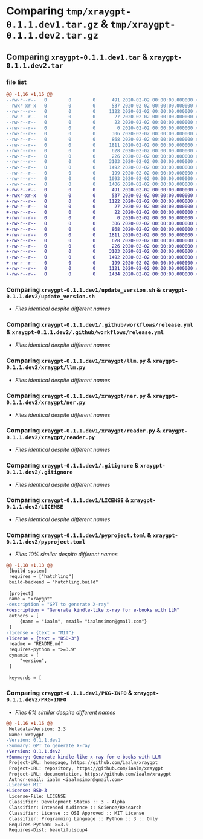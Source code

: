 # Comparing `tmp/xraygpt-0.1.1.dev1.tar.gz` & `tmp/xraygpt-0.1.1.dev2.tar.gz`

## Comparing `xraygpt-0.1.1.dev1.tar` & `xraygpt-0.1.1.dev2.tar`

### file list

```diff
@@ -1,16 +1,16 @@
--rw-r--r--   0        0        0      491 2020-02-02 00:00:00.000000 xraygpt-0.1.1.dev1/Makefile
--rwxr-xr-x   0        0        0      537 2020-02-02 00:00:00.000000 xraygpt-0.1.1.dev1/update_version.sh
--rw-r--r--   0        0        0     1122 2020-02-02 00:00:00.000000 xraygpt-0.1.1.dev1/.github/workflows/release.yml
--rw-r--r--   0        0        0       27 2020-02-02 00:00:00.000000 xraygpt-0.1.1.dev1/xraygpt/__about__.py
--rw-r--r--   0        0        0       22 2020-02-02 00:00:00.000000 xraygpt-0.1.1.dev1/xraygpt/__init__.py
--rw-r--r--   0        0        0        0 2020-02-02 00:00:00.000000 xraygpt-0.1.1.dev1/xraygpt/__main__.py
--rw-r--r--   0        0        0      306 2020-02-02 00:00:00.000000 xraygpt-0.1.1.dev1/xraygpt/flow.py
--rw-r--r--   0        0        0      868 2020-02-02 00:00:00.000000 xraygpt-0.1.1.dev1/xraygpt/llm.py
--rw-r--r--   0        0        0     1811 2020-02-02 00:00:00.000000 xraygpt-0.1.1.dev1/xraygpt/ner.py
--rw-r--r--   0        0        0      628 2020-02-02 00:00:00.000000 xraygpt-0.1.1.dev1/xraygpt/reader.py
--rw-r--r--   0        0        0      226 2020-02-02 00:00:00.000000 xraygpt-0.1.1.dev1/xraygpt/splitter.py
--rw-r--r--   0        0        0     3103 2020-02-02 00:00:00.000000 xraygpt-0.1.1.dev1/.gitignore
--rw-r--r--   0        0        0     1492 2020-02-02 00:00:00.000000 xraygpt-0.1.1.dev1/LICENSE
--rw-r--r--   0        0        0      199 2020-02-02 00:00:00.000000 xraygpt-0.1.1.dev1/README.md
--rw-r--r--   0        0        0     1093 2020-02-02 00:00:00.000000 xraygpt-0.1.1.dev1/pyproject.toml
--rw-r--r--   0        0        0     1406 2020-02-02 00:00:00.000000 xraygpt-0.1.1.dev1/PKG-INFO
+-rw-r--r--   0        0        0      491 2020-02-02 00:00:00.000000 xraygpt-0.1.1.dev2/Makefile
+-rwxr-xr-x   0        0        0      537 2020-02-02 00:00:00.000000 xraygpt-0.1.1.dev2/update_version.sh
+-rw-r--r--   0        0        0     1122 2020-02-02 00:00:00.000000 xraygpt-0.1.1.dev2/.github/workflows/release.yml
+-rw-r--r--   0        0        0       27 2020-02-02 00:00:00.000000 xraygpt-0.1.1.dev2/xraygpt/__about__.py
+-rw-r--r--   0        0        0       22 2020-02-02 00:00:00.000000 xraygpt-0.1.1.dev2/xraygpt/__init__.py
+-rw-r--r--   0        0        0        0 2020-02-02 00:00:00.000000 xraygpt-0.1.1.dev2/xraygpt/__main__.py
+-rw-r--r--   0        0        0      306 2020-02-02 00:00:00.000000 xraygpt-0.1.1.dev2/xraygpt/flow.py
+-rw-r--r--   0        0        0      868 2020-02-02 00:00:00.000000 xraygpt-0.1.1.dev2/xraygpt/llm.py
+-rw-r--r--   0        0        0     1811 2020-02-02 00:00:00.000000 xraygpt-0.1.1.dev2/xraygpt/ner.py
+-rw-r--r--   0        0        0      628 2020-02-02 00:00:00.000000 xraygpt-0.1.1.dev2/xraygpt/reader.py
+-rw-r--r--   0        0        0      226 2020-02-02 00:00:00.000000 xraygpt-0.1.1.dev2/xraygpt/splitter.py
+-rw-r--r--   0        0        0     3103 2020-02-02 00:00:00.000000 xraygpt-0.1.1.dev2/.gitignore
+-rw-r--r--   0        0        0     1492 2020-02-02 00:00:00.000000 xraygpt-0.1.1.dev2/LICENSE
+-rw-r--r--   0        0        0      199 2020-02-02 00:00:00.000000 xraygpt-0.1.1.dev2/README.md
+-rw-r--r--   0        0        0     1121 2020-02-02 00:00:00.000000 xraygpt-0.1.1.dev2/pyproject.toml
+-rw-r--r--   0        0        0     1434 2020-02-02 00:00:00.000000 xraygpt-0.1.1.dev2/PKG-INFO
```

### Comparing `xraygpt-0.1.1.dev1/update_version.sh` & `xraygpt-0.1.1.dev2/update_version.sh`

 * *Files identical despite different names*

### Comparing `xraygpt-0.1.1.dev1/.github/workflows/release.yml` & `xraygpt-0.1.1.dev2/.github/workflows/release.yml`

 * *Files identical despite different names*

### Comparing `xraygpt-0.1.1.dev1/xraygpt/llm.py` & `xraygpt-0.1.1.dev2/xraygpt/llm.py`

 * *Files identical despite different names*

### Comparing `xraygpt-0.1.1.dev1/xraygpt/ner.py` & `xraygpt-0.1.1.dev2/xraygpt/ner.py`

 * *Files identical despite different names*

### Comparing `xraygpt-0.1.1.dev1/xraygpt/reader.py` & `xraygpt-0.1.1.dev2/xraygpt/reader.py`

 * *Files identical despite different names*

### Comparing `xraygpt-0.1.1.dev1/.gitignore` & `xraygpt-0.1.1.dev2/.gitignore`

 * *Files identical despite different names*

### Comparing `xraygpt-0.1.1.dev1/LICENSE` & `xraygpt-0.1.1.dev2/LICENSE`

 * *Files identical despite different names*

### Comparing `xraygpt-0.1.1.dev1/pyproject.toml` & `xraygpt-0.1.1.dev2/pyproject.toml`

 * *Files 10% similar despite different names*

```diff
@@ -1,18 +1,18 @@
 [build-system]
 requires = ["hatchling"]
 build-backend = "hatchling.build"
 
 [project]
 name = "xraygpt"
-description = "GPT to generate X-ray"
+description = "Generate kindle-like x-ray for e-books with LLM"
 authors = [
     {name = "iaalm", email= "iaalmsimon@gmail.com"}
 ]
-license = {text = "MIT"}
+license = {text = "BSD-3"}
 readme = "README.md"
 requires-python = ">=3.9"
 dynamic = [
     "version",
 ]
 
 keywords = [
```

### Comparing `xraygpt-0.1.1.dev1/PKG-INFO` & `xraygpt-0.1.1.dev2/PKG-INFO`

 * *Files 6% similar despite different names*

```diff
@@ -1,16 +1,16 @@
 Metadata-Version: 2.3
 Name: xraygpt
-Version: 0.1.1.dev1
-Summary: GPT to generate X-ray
+Version: 0.1.1.dev2
+Summary: Generate kindle-like x-ray for e-books with LLM
 Project-URL: homepage, https://github.com/iaalm/xraygpt
 Project-URL: repository, https://github.com/iaalm/xraygpt
 Project-URL: documentation, https://github.com/iaalm/xraygpt
 Author-email: iaalm <iaalmsimon@gmail.com>
-License: MIT
+License: BSD-3
 License-File: LICENSE
 Classifier: Development Status :: 3 - Alpha
 Classifier: Intended Audience :: Science/Research
 Classifier: License :: OSI Approved :: MIT License
 Classifier: Programming Language :: Python :: 3 :: Only
 Requires-Python: >=3.9
 Requires-Dist: beautifulsoup4
```

